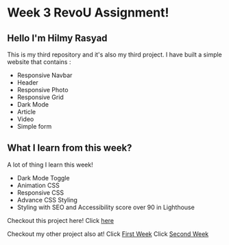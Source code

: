 # Week 3 RevoU Assignment! 

## Hello I'm Hilmy Rasyad
This is my third repository and it's also my third project. I have built a simple website that contains :
* Responsive Navbar 
* Header
* Responsive Photo
* Responsive Grid
* Dark Mode
* Article
* Video
* Simple form

## What I learn from this week?
A lot of thing I learn this week!
* Dark Mode Toggle
* Animation CSS
* Responsive CSS
* Advance CSS Styling
* Styling with SEO and Accessibility score over 90 in Lighthouse

Checkout this project here!
Click [here](https://hlmyrsyd2.netlify.app/)

Checkout my other project also at!
Click [First Week](https://hlmyrsyd.netlify.app/)
Click [Second Week](https://hlmyrsyd1.netlify.app/)
